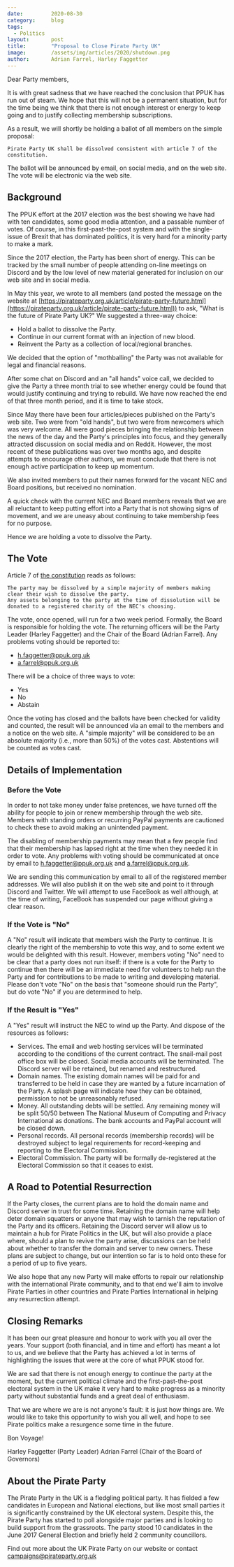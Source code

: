 ```yaml
---
date:         2020-08-30
category:     blog
tags:
  - Politics
layout:       post
title:        "Proposal to Close Pirate Party UK"
image:        /assets/img/articles/2020/shutdown.png
author:       Adrian Farrel, Harley Faggetter
---
```


Dear Party members,

It is with great sadness that we have reached the conclusion that PPUK has run out of steam. We hope that this will not be a permanent situation, but for the time being we think that there is not enough interest or energy to keep going and to justify collecting membership subscriptions.

As a result, we will shortly be holding a ballot of all members on the simple proposal:

~~~
Pirate Party UK shall be dissolved consistent with article 7 of the constitution.
~~~

The ballot will be announced by email, on social media, and on the web site. The vote will be electronic via the web site.

## Background

The PPUK effort at the 2017 election was the best showing we have had with ten candidates, some good media attention, and a passable number of votes. Of course, in this first-past-the-post system and with the single-issue of Brexit that has dominated politics, it is very hard for a minority party to make a mark.

Since the 2017 election, the Party has been short of energy. This can be tracked by the small number of people attending on-line meetings on Discord and by the low level of new material generated for inclusion on our web site and in social media.

In May this year, we wrote to all members (and posted the message on the website at [https://pirateparty.org.uk/article/pirate-party-future.html](https://pirateparty.org.uk/article/pirate-party-future.html)) to ask, "What is the future of Pirate Party UK?" We suggested a three-way choice:

* Hold a ballot to dissolve the Party.
* Continue in our current format with an injection of new blood.
* Reinvent the Party as a collection of local/regional branches.

We decided that the option of "mothballing" the Party was not available for legal and financial reasons.

After some chat on Discord and an "all hands" voice call, we decided to give the Party a three month trial to see whether energy could be found that would justify continuing and trying to rebuild. We have now reached the end of that three month period, and it is time to take stock.

Since May there have been four articles/pieces published on the Party's web site. Two were from "old hands", but two were from newcomers which was very welcome. All were good pieces bringing the relationship between the news of the day and the Party's principles into focus, and they generally attracted discussion on social media and on Reddit. However, the most recent of these publications was over two months ago, and despite attempts to encourage other authors, we must conclude that there is not enough active participation to keep up momentum.

We also invited members to put their names forward for the vacant NEC and Board positions, but received no nomination.

A quick check with the current NEC and Board members reveals that we are all reluctant to keep putting effort into a Party that is not showing signs of movement, and we are uneasy about continuing to take membership fees for no purpose.

Hence we are holding a vote to dissolve the Party.

## The Vote

Article 7 of [the constitution](https://pirateparty.org.uk/about-us/constitution.html) reads as follows:

~~~
The party may be dissolved by a simple majority of members making clear their wish to dissolve the party. 
Any assets belonging to the party at the time of dissolution will be donated to a registered charity of the NEC's choosing.
~~~

The vote, once opened, will run for a two week period. Formally, the Board is responsible for holding the vote. The returning officers will be the Party Leader (Harley Faggetter) and the Chair of the Board (Adrian Farrel). Any problems voting should be reported to:

* h.faggetter@ppuk.org.uk
* a.farrel@ppuk.org.uk

There will be a choice of three ways to vote:

* Yes
* No
* Abstain

Once the voting has closed and the ballots have been checked for validity and counted, the result will be announced via an email to the members and a notice on the web site. A "simple majority" will be considered to be an absolute majority (i.e., more than 50%) of the votes cast. Abstentions will be counted as votes cast.

## Details of Implementation

### Before the Vote

In order to not take money under false pretences, we have turned off the ability for people to join or renew membership through the web site. Members with standing orders or recurring PayPal payments are cautioned to check these to avoid making an unintended payment.

The disabling of membership payments may mean that a few people find that their membership has lapsed right at the time when they needed it in order to vote. Any problems with voting should be communicated at once by email to h.faggetter@ppuk.org.uk and a.farrel@ppuk.org.uk.

We are sending this communication by email to all of the registered member addresses. We will also publish it on the web site and point to it through Discord and Twitter. We will attempt to use FaceBook as well although, at the time of writing, FaceBook has suspended our page without giving a clear reason.

### If the Vote is "No"

A "No" result will indicate that members wish the Party to continue. It is clearly the right of the membership to vote this way, and to some extent we would be delighted with this result. However, members voting "No" need to be clear that a party does not run itself: if there is a vote for the Party to continue then there will be an immediate need for volunteers to help run the Party and for contributions to be made to writing and developing material. Please don't vote "No" on the basis that "someone should run the Party", but do vote "No" if you are determined to help.

### If the Result is "Yes"

A "Yes" result will instruct the NEC to wind up the Party. And dispose of the resources as follows:

* Services. The email and web hosting services will be terminated according to the conditions of the current contract. The snail-mail post office box will be closed. Social media accounts will be terminated. The Discord server will be retained, but renamed and restructured.
* Domain names. The existing domain names will be paid for and transferred to be held in case they are wanted by a future incarnation of the Party. A splash page will indicate how they can be obtained, permission to not be unreasonably refused.
* Money. All outstanding debts will be settled. Any remaining money will be split 50/50 between The National Museum of Computing and Privacy International as donations. The bank accounts and PayPal account will be closed down.
* Personal records. All personal records (membership records) will be destroyed subject to legal requirements for record-keeping and reporting to the Electoral Commission.
* Electoral Commission. The party will be formally de-registered at the Electoral Commission so that it ceases to exist.

## A Road to Potential Resurrection

If the Party closes, the current plans are to hold the domain name and Discord server in trust for some time. Retaining the domain name will help deter domain squatters or anyone that may wish to tarnish the reputation of the Party and its officers. Retaining the Discord server will allow us to maintain a hub for Pirate Politics in the UK, but will also provide a place where, should a plan to revive the party arise, discussions can be held about whether to transfer the domain and server to new owners. These plans are subject to change, but our intention so far is to hold onto these for a period of up to five years.

We also hope that any new Party will make efforts to repair our relationship with the international Pirate community, and to that end we'll aim to involve Pirate Parties in other countries and Pirate Parties International in helping any resurrection attempt.

## Closing Remarks

It has been our great pleasure and honour to work with you all over the years. Your support (both financial, and in time and effort) has meant a lot to us, and we believe that the Party has achieved a lot in terms of highlighting the issues that were at the core of what PPUK stood for.

We are sad that there is not enough energy to continue the party at the moment, but the current political climate and the first-past-the-post electoral system in the UK make it very hard to make progress as a minority party without substantial funds and a great deal of enthusiasm.

That we are where we are is not anyone's fault: it is just how things are. We would like to take this opportunity to wish you all well, and hope to see Pirate politics make a resurgence some time in the future.

Bon Voyage!

Harley Faggetter (Party Leader)
Adrian Farrel (Chair of the Board of Governors)


## About the Pirate Party ##

The Pirate Party in the UK is a fledgling political party. It has fielded a few candidates in European and National elections, but like most small parties it is significantly constrained by the UK electoral system. Despite this, the Pirate Party has started to poll alongside major parties and is looking to build support from the grassroots. The party stood 10 candidates in the June 2017 General Election and briefly held 2 community councillors.

Find out more about the UK Pirate Party on our website or contact campaigns@pirateparty.org.uk
